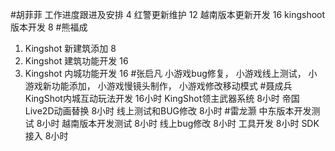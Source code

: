 #胡菲菲 
工作进度跟进及安排   4
红警更新维护  12
越南版本更新开发   16
kingshoot版本开发  8
#熊福成 
1. Kingshot 新建筑添加    8
2. Kingshot 建筑功能开发   16
3. Kingshot 内城功能开发  16
#张启凡 
小游戏bug修复，
小游戏线上测试，
小游戏新功能添加，
小游戏慢镜头制作，
小游戏修改移动模式
#聂成兵 
KingShot内城互动玩法开发          16小时
KingShot领主武器系统                8小时
帝国Live2D动画替换                    8小时
线上测试和BUG修改                    8小时
#雷龙灏 
中东版本开发测试  8小时
越南版本开发测试  8小时
线上bug修改   8小时
工具开发   8小时
SDK接入   8小时

